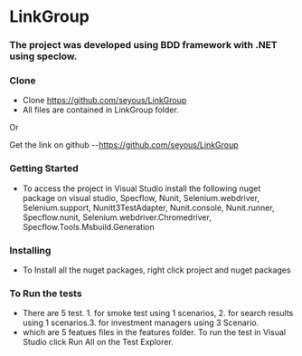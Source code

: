 # LinkGroup

### The project was developed using BDD framework with .NET using speclow.


### Clone
- Clone https://github.com/seyous/LinkGroup
- All files are contained in LinkGroup folder.

Or

Get the link on github
--https://github.com/seyous/LinkGroup


### Getting Started
* To access the project in Visual Studio install the following nuget package on visual studio, Specflow, Nunit, Selenium.webdriver, Selenium.support, Nunitt3TestAdapter, Nunit.console, Nunit.runner, Specflow.nunit, Selenium.webdriver.Chromedriver, Specflow.Tools.Msbuild.Generation


### Installing
* To Install all the nuget packages, right click project and nuget packages



### To Run the tests
* There are 5 test. 1. for smoke test using 1 scenarios, 2. for search results using 1 scenarios.3. for investment managers using  3 Scenario.
* which are 5 featues files in the features folder. To run the test in Visual Studio click Run All on the Test Explorer.


